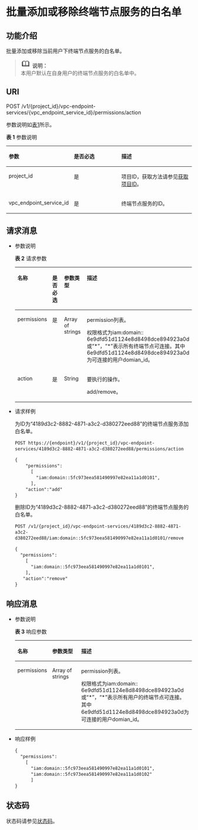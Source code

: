 # 批量添加或移除终端节点服务的白名单<a name="zh-cn_topic_0130978813"></a>

## 功能介绍<a name="section1779922"></a>

批量添加或移除当前用户下终端节点服务的白名单。

>![](public_sys-resources/icon-note.gif) **说明：**   
>本用户默认在自身用户的终端节点服务的白名单中。  

## URI<a name="section16019298"></a>

POST /v1/\{project\_id\}/vpc-endpoint-services/\{vpc\_endpoint\_service\_id\}/permissions/action

参数说明如[表1](#table16108480)所示。

**表 1**  参数说明

<a name="table16108480"></a>
<table><thead align="left"><tr id="row34443075"><th class="cellrowborder" valign="top" width="32.65%" id="mcps1.2.4.1.1"><p id="p38425723"><a name="p38425723"></a><a name="p38425723"></a>参数</p>
</th>
<th class="cellrowborder" valign="top" width="26.529999999999998%" id="mcps1.2.4.1.2"><p id="p25475843"><a name="p25475843"></a><a name="p25475843"></a>是否必选</p>
</th>
<th class="cellrowborder" valign="top" width="40.82%" id="mcps1.2.4.1.3"><p id="p50277379"><a name="p50277379"></a><a name="p50277379"></a>描述</p>
</th>
</tr>
</thead>
<tbody><tr id="row45935908"><td class="cellrowborder" valign="top" width="32.65%" headers="mcps1.2.4.1.1 "><p id="p29821069"><a name="p29821069"></a><a name="p29821069"></a>project_id</p>
</td>
<td class="cellrowborder" valign="top" width="26.529999999999998%" headers="mcps1.2.4.1.2 "><p id="p66696423"><a name="p66696423"></a><a name="p66696423"></a>是</p>
</td>
<td class="cellrowborder" valign="top" width="40.82%" headers="mcps1.2.4.1.3 "><p id="p33701210"><a name="p33701210"></a><a name="p33701210"></a>项目ID，获取方法请参见<a href="获取项目ID.md">获取项目ID</a>。</p>
</td>
</tr>
<tr id="row34875436"><td class="cellrowborder" valign="top" width="32.65%" headers="mcps1.2.4.1.1 "><p id="p6338038"><a name="p6338038"></a><a name="p6338038"></a>vpc_endpoint_service_id</p>
</td>
<td class="cellrowborder" valign="top" width="26.529999999999998%" headers="mcps1.2.4.1.2 "><p id="p43619052"><a name="p43619052"></a><a name="p43619052"></a>是</p>
</td>
<td class="cellrowborder" valign="top" width="40.82%" headers="mcps1.2.4.1.3 "><p id="p43482360"><a name="p43482360"></a><a name="p43482360"></a>终端节点服务的ID。</p>
</td>
</tr>
</tbody>
</table>

## 请求消息<a name="section9955955"></a>

-   参数说明

    **表 2**  请求参数

    <a name="table10758598"></a>
    <table><thead align="left"><tr id="row52439445"><th class="cellrowborder" valign="top" width="14.66%" id="mcps1.2.5.1.1"><p id="p19736666"><a name="p19736666"></a><a name="p19736666"></a>名称</p>
    </th>
    <th class="cellrowborder" valign="top" width="11.27%" id="mcps1.2.5.1.2"><p id="p20637053172113"><a name="p20637053172113"></a><a name="p20637053172113"></a>是否必选</p>
    </th>
    <th class="cellrowborder" valign="top" width="15.75%" id="mcps1.2.5.1.3"><p id="p55166099"><a name="p55166099"></a><a name="p55166099"></a>参数类型</p>
    </th>
    <th class="cellrowborder" valign="top" width="58.32000000000001%" id="mcps1.2.5.1.4"><p id="p39269033"><a name="p39269033"></a><a name="p39269033"></a>描述</p>
    </th>
    </tr>
    </thead>
    <tbody><tr id="row26675075"><td class="cellrowborder" valign="top" width="14.66%" headers="mcps1.2.5.1.1 "><p id="p13197449"><a name="p13197449"></a><a name="p13197449"></a>permissions</p>
    </td>
    <td class="cellrowborder" valign="top" width="11.27%" headers="mcps1.2.5.1.2 "><p id="p176371453152114"><a name="p176371453152114"></a><a name="p176371453152114"></a>是</p>
    </td>
    <td class="cellrowborder" valign="top" width="15.75%" headers="mcps1.2.5.1.3 "><p id="p62360485"><a name="p62360485"></a><a name="p62360485"></a>Array of strings</p>
    </td>
    <td class="cellrowborder" valign="top" width="58.32000000000001%" headers="mcps1.2.5.1.4 "><p id="p18034492"><a name="p18034492"></a><a name="p18034492"></a>permission列表。</p>
    <p id="p397711547482"><a name="p397711547482"></a><a name="p397711547482"></a>权限格式为iam:domain:: 6e9dfd51d1124e8d8498dce894923a0d或“*”，“*”表示所有终端节点可连接。其中6e9dfd51d1124e8d8498dce894923a0d为可连接的用户domian_id。</p>
    </td>
    </tr>
    <tr id="row28092706"><td class="cellrowborder" valign="top" width="14.66%" headers="mcps1.2.5.1.1 "><p id="p60916736"><a name="p60916736"></a><a name="p60916736"></a>action</p>
    </td>
    <td class="cellrowborder" valign="top" width="11.27%" headers="mcps1.2.5.1.2 "><p id="p15637165313211"><a name="p15637165313211"></a><a name="p15637165313211"></a>是</p>
    </td>
    <td class="cellrowborder" valign="top" width="15.75%" headers="mcps1.2.5.1.3 "><p id="p35308558"><a name="p35308558"></a><a name="p35308558"></a>String</p>
    </td>
    <td class="cellrowborder" valign="top" width="58.32000000000001%" headers="mcps1.2.5.1.4 "><p id="p183695194593"><a name="p183695194593"></a><a name="p183695194593"></a>要执行的操作。</p>
    <p id="p41420916"><a name="p41420916"></a><a name="p41420916"></a>add/remove。</p>
    </td>
    </tr>
    </tbody>
    </table>

-   请求样例

    为ID为“4189d3c2-8882-4871-a3c2-d380272eed88”的终端节点服务添加白名单。

    ```
    POST https://{endpoint}/v1/{project_id}/vpc-endpoint-services/4189d3c2-8882-4871-a3c2-d380272eed88/permissions/action
    ```

    ```
    {
        "permissions":
          [
            "iam:domain::5fc973eea581490997e82ea11a1d0101",
          ],
        "action":"add"
    } 
    ```

    删除ID为“4189d3c2-8882-4871-a3c2-d380272eed88”的终端节点服务的白名单。

    ```
    POST /v1/{project_id}/vpc-endpoint-services/4189d3c2-8882-4871-a3c2-d380272eed88/iam:domain::5fc973eea581490997e82ea11a1d0101/remove
    ```

    ```
    {
      "permissions":
        [
          "iam:domain::5fc973eea581490997e82ea11a1d0101",
        ],
       "action":"remove"
    }
    ```


## 响应消息<a name="section1126021"></a>

-   参数说明

    **表 3**  响应参数

    <a name="table29718523"></a>
    <table><thead align="left"><tr id="row41415880"><th class="cellrowborder" valign="top" width="16.711671167116712%" id="mcps1.2.4.1.1"><p id="p66352009"><a name="p66352009"></a><a name="p66352009"></a>名称</p>
    </th>
    <th class="cellrowborder" valign="top" width="18.061806180618063%" id="mcps1.2.4.1.2"><p id="p5803687"><a name="p5803687"></a><a name="p5803687"></a>参数类型</p>
    </th>
    <th class="cellrowborder" valign="top" width="65.22652265226523%" id="mcps1.2.4.1.3"><p id="p336649"><a name="p336649"></a><a name="p336649"></a>描述</p>
    </th>
    </tr>
    </thead>
    <tbody><tr id="row27268632"><td class="cellrowborder" valign="top" width="16.711671167116712%" headers="mcps1.2.4.1.1 "><p id="p61275579"><a name="p61275579"></a><a name="p61275579"></a>permissions</p>
    </td>
    <td class="cellrowborder" valign="top" width="18.061806180618063%" headers="mcps1.2.4.1.2 "><p id="p04210448589"><a name="p04210448589"></a><a name="p04210448589"></a>Array of strings</p>
    </td>
    <td class="cellrowborder" valign="top" width="65.22652265226523%" headers="mcps1.2.4.1.3 "><p id="p8301318441"><a name="p8301318441"></a><a name="p8301318441"></a>permission列表。</p>
    <p id="p12963317204216"><a name="p12963317204216"></a><a name="p12963317204216"></a>权限格式为iam:domain:: 6e9dfd51d1124e8d8498dce894923a0d或“*”，“*”表示所有用户的终端节点可连接。其中6e9dfd51d1124e8d8498dce894923a0d为可连接的用户domian_id。</p>
    </td>
    </tr>
    </tbody>
    </table>


-   响应样例

    ```
    {
      "permissions":
        [
          "iam:domain::5fc973eea581490997e82ea11a1d0101",
          "iam:domain::5fc973eea581490997e82ea11a1d0102"
          ]
    }
    ```


## 状态码<a name="section24098863"></a>

状态码请参见[状态码](状态码.md)。

